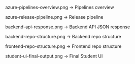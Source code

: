 azure-pipelines-overview.png → Pipelines overview

azure-release-pipeline.png → Release pipeline

backend-api-response.png → Backend API JSON response

backend-repo-structure.png → Backend repo structure

frontend-repo-structure.png → Frontend repo structure

student-ui-final-output.png → Final Student UI


